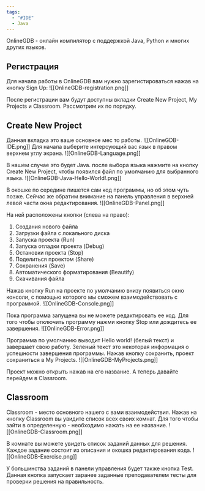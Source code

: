 ```yaml
---
tags:
  - "#IDE"
  - Java
---
```


OnlineGDB - онлайн компилятор с поддержкой Java, Python и многих других языков.
## Регистрация
Для начала работы в OnlineGDB вам нужно зарегистироваться нажав на кнопку Sign Up:
![[OnlineGDB-registration.png]]

После регистрации вам будут доступны вкладки Create New Project, My Projects и Classroom. Рассмотрим их по порядку.
## Create New Project
Данная вкладка это ваше основное мес то работы.
![[OnlineGDB-IDE.png]]
Для начала выберите интерсующий вас язык в правом верхнем углу экрана.
![[OnlineGDB-Language.png]]

В нашем случае это будет Java. после выбора языка нажмите на кнопку Create New Project, чтобы появился файл по умолчанию для выбранного языка.
![[OnlineGDB-Java-Hello-World!.png]]

В окошке по середине пишется сам код программы, но об этом чуть позже. Сейчас же обратим внимание на панель управления в верхней левой части окна редактирования.
![[OnlineGDB-Panel.png]]

На ней расположены кнопки (слева на право):
1. Создания нового файла
2. Загрузки файла с локального диска
3. Запуска проекта (Run)
4. Запуска отладки проекта (Debug)
5. Остановки проекта (Stop)
6. Поделиться проектом (Share)
7. Сохранения (Save)
8. Автоматического форматирования (Beautify)
9. Скачивания файла

Нажав кнопку Run на проекте по умолчанию внизу появиться окно консоли, с помощью которого мы сможем взаимодействовать с программой.
![[OnlineGDB-Console.png]]

Пока программа запущена вы не можете редактировать ее код. Для того чтобы отключить программу нажми кнопку Stop или дождитесь ее завершения.
![[OnlineGDB-Error.png]]

Программа по умолчанию выводит Hello world! (белый текст) и завершает свою работу. Зеленый текст это некоторая информация о успешности завершения программы.
Нажав кнопку сохранить, проект сохраниться в My Projects.
![[OnlineGDB-MyProjects.png]]

Проект можно открыть нажав на его название. А теперь давайте перейдем в Classroom.
## Classroom
Classroom - место основного нашего с вами взаимодействия. Нажав на кнопку Classroom вы увидите список всех своих комнат. Для того чтобы зайти в определенную - необходимо нажать на ее название.
![[OnlineGDB-Classroom.png]]

В комнате вы можете увидеть список заданий данных для решения. Каждое задание состоит из описания и окошка редактирования кода.
![[OnlineGDB-Exercise.png]]

У большинства заданий в панели управления будет также кнопка Test. Данная кнопка запускает заранее заданные преподавателем тесты для проверки решения на правильность.